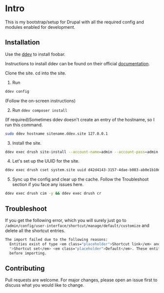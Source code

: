 # Intro

This is my bootstrap/setup for Drupal with all the required config and modules enabled for development.

## Installation

Use the [ddev](https://ddev.readthedocs.io/en/stable/) to install foobar.

Instructions to install ddev can be found on their official [documentation](https://ddev.readthedocs.io/en/stable/).

Clone the site. cd into the site.

1. Run

```bash
ddev config
```
(Follow the on-screen instructions)

2. Run `ddev composer install`

(If required)Sometimes ddev doesn't create an entry of the hostname, so I run this command.

```bash
sudo ddev hostname sitename.ddev.site 127.0.0.1
```

3. Install the site.

```bash
ddev exec drush site-install --account-name=admin --account-pass=admin
```

4. Let's set up the UUID for the site.

```bash
ddev exec drush cset system.site uuid d42d4143-3157-4dae-b083-ab0e1b10d644
```

5. Sync up the config and clear up the cache. Follow the Troubleshoot section if you face any issues here.

```bash
ddev exec drush cim -y && ddev exec drush cr
```

## Troubleshoot
If you get the following error, which you will surely just go to `/admin/config/user-interface/shortcut/manage/default/customize` and delete all the shortcut entries.

```bash
The import failed due to the following reasons:
  Entities exist of type <em class="placeholder">Shortcut link</em> and <em class="placeholder
  ">Shortcut set</em> <em class="placeholder">Default</em>. These entities need to be deleted
  before importing.
```

## Contributing
Pull requests are welcome. For major changes, please open an issue first to discuss what you would like to change.
